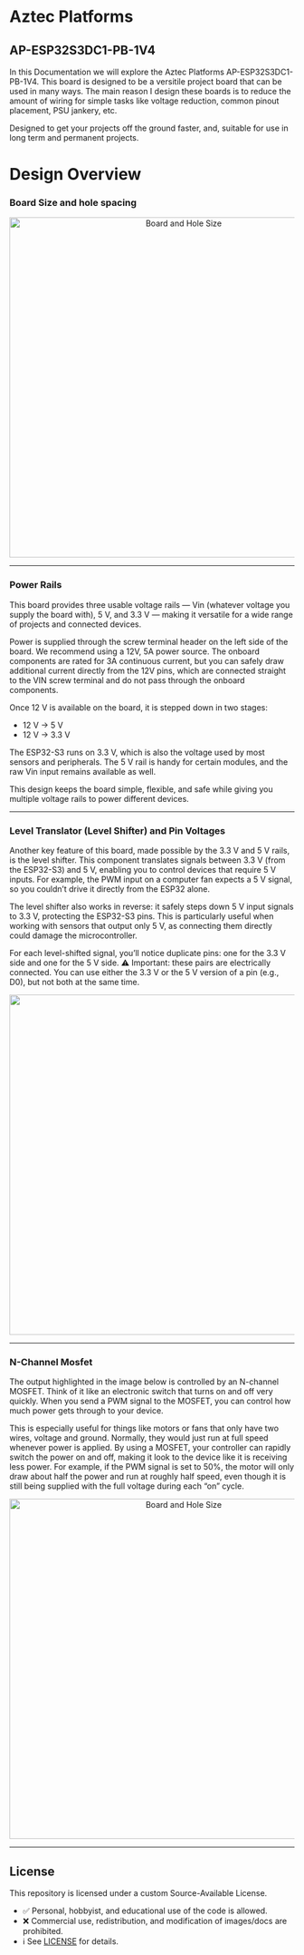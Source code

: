 # Aztec Platforms
## AP-ESP32S3DC1-PB-1V4
In this Documentation we will explore the Aztec Platforms AP-ESP32S3DC1-PB-1V4. This board is designed to be a versitile project board that can be used in many ways. The main reason I design these boards is to reduce the amount of wiring for simple tasks like voltage reduction, common pinout placement, PSU jankery, etc.

Designed to get your projects off the ground faster, and, suitable for use in long term and permanent projects.

# Design Overview

### Board Size and hole spacing

<p align="center">
<img src="https://github.com/user-attachments/assets/3cc55f01-26e6-490c-bf75-1ed6568e0f5a" alt="Board and Hole Size" width="600">
</p>

---

### Power Rails

This board provides three usable voltage rails — Vin (whatever voltage you supply the board with), 5 V, and 3.3 V — making it versatile for a wide range of projects and connected devices.

Power is supplied through the screw terminal header on the left side of the board. We recommend using a 12V, 5A power source. The onboard components are rated for 3A continuous current, but you can safely draw additional current directly from the 12V pins, which are connected straight to the VIN screw terminal and do not pass through the onboard components.

Once 12 V is available on the board, it is stepped down in two stages:
- 12 V → 5 V
- 12 V → 3.3 V

The ESP32-S3 runs on 3.3 V, which is also the voltage used by most sensors and peripherals. The 5 V rail is handy for certain modules, and the raw Vin input remains available as well.

This design keeps the board simple, flexible, and safe while giving you multiple voltage rails to power different devices.

---

### Level Translator (Level Shifter) and Pin Voltages

Another key feature of this board, made possible by the 3.3 V and 5 V rails, is the level shifter. This component translates signals between 3.3 V (from the ESP32-S3) and 5 V, enabling you to control devices that require 5 V inputs. For example, the PWM input on a computer fan expects a 5 V signal, so you couldn’t drive it directly from the ESP32 alone.

The level shifter also works in reverse: it safely steps down 5 V input signals to 3.3 V, protecting the ESP32-S3 pins. This is particularly useful when working with sensors that output only 5 V, as connecting them directly could damage the microcontroller.

For each level-shifted signal, you’ll notice duplicate pins: one for the 3.3 V side and one for the 5 V side. ⚠️ Important: these pairs are electrically connected. You can use either the 3.3 V or the 5 V version of a pin (e.g., D0), but not both at the same time.

<p align="center">
<img src="https://github.com/user-attachments/assets/8c019823-ccd9-4054-839f-3a8880111cb1" width="600">
</p>


---

### N-Channel Mosfet

The output highlighted in the image below is controlled by an N-channel MOSFET. Think of it like an electronic switch that turns on and off very quickly. When you send a PWM signal to the MOSFET, you can control how much power gets through to your device.

This is especially useful for things like motors or fans that only have two wires, voltage and ground. Normally, they would just run at full speed whenever power is applied. By using a MOSFET, your controller can rapidly switch the power on and off, making it look to the device like it is receiving less power. For example, if the PWM signal is set to 50%, the motor will only draw about half the power and run at roughly half speed, even though it is still being supplied with the full voltage during each “on” cycle.

<p align="center">
<img src="https://github.com/user-attachments/assets/066d6ef1-1488-411a-90ee-e34a9e93c5c9" alt="Board and Hole Size" width="600">
</p>


---

## License
This repository is licensed under a custom Source-Available License.  
- ✅ Personal, hobbyist, and educational use of the code is allowed.  
- ❌ Commercial use, redistribution, and modification of images/docs are prohibited.  
- ℹ️ See [LICENSE](./LICENSE) for details. 
